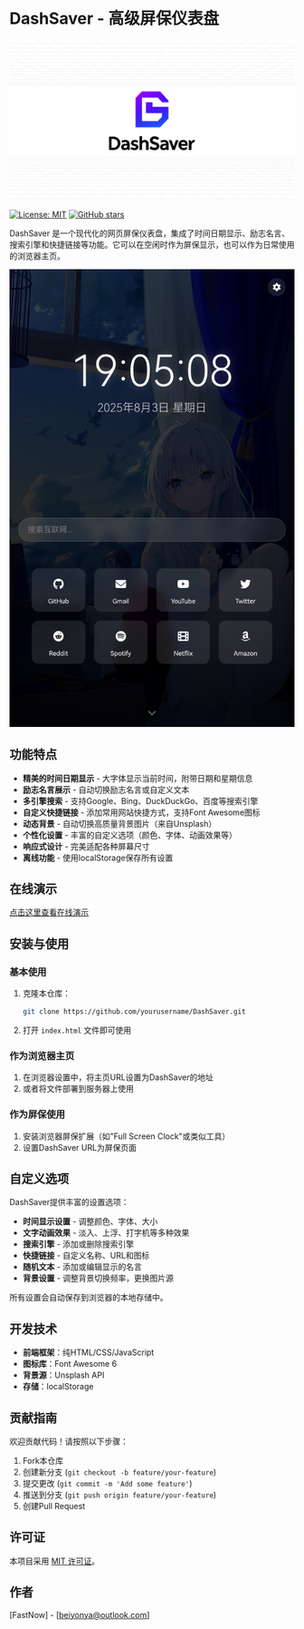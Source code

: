 # DashSaver - 高级屏保仪表盘

![DashSaver Cover](assets/cover.png)

[![License: MIT](https://img.shields.io/badge/License-MIT-yellow.svg)](https://opensource.org/licenses/MIT)
[![GitHub stars](https://img.shields.io/github/stars/fastnow/DashSaver?style=social)](https://github.com/fastnow/DashSaver)

DashSaver 是一个现代化的网页屏保仪表盘，集成了时间日期显示、励志名言、搜索引擎和快捷链接等功能。它可以在空闲时作为屏保显示，也可以作为日常使用的浏览器主页。

![DashSaver 截图](assets/screenshots/main.png)

## 功能特点

- **精美的时间日期显示** - 大字体显示当前时间，附带日期和星期信息
- **励志名言展示** - 自动切换励志名言或自定义文本
- **多引擎搜索** - 支持Google、Bing、DuckDuckGo、百度等搜索引擎
- **自定义快捷链接** - 添加常用网站快捷方式，支持Font Awesome图标
- **动态背景** - 自动切换高质量背景图片（来自Unsplash）
- **个性化设置** - 丰富的自定义选项（颜色、字体、动画效果等）
- **响应式设计** - 完美适配各种屏幕尺寸
- **离线功能** - 使用localStorage保存所有设置

## 在线演示

[点击这里查看在线演示](https://fastnow.github.io/DashSaver.html)

## 安装与使用

### 基本使用
1. 克隆本仓库：
   ```bash
   git clone https://github.com/yourusername/DashSaver.git
   ```
2. 打开 `index.html` 文件即可使用

### 作为浏览器主页
1. 在浏览器设置中，将主页URL设置为DashSaver的地址
2. 或者将文件部署到服务器上使用

### 作为屏保使用
1. 安装浏览器屏保扩展（如"Full Screen Clock"或类似工具）
2. 设置DashSaver URL为屏保页面

## 自定义选项

DashSaver提供丰富的设置选项：

- **时间显示设置** - 调整颜色、字体、大小
- **文字动画效果** - 淡入、上浮、打字机等多种效果
- **搜索引擎** - 添加或删除搜索引擎
- **快捷链接** - 自定义名称、URL和图标
- **随机文本** - 添加或编辑显示的名言
- **背景设置** - 调整背景切换频率，更换图片源

所有设置会自动保存到浏览器的本地存储中。

## 开发技术

- **前端框架**：纯HTML/CSS/JavaScript
- **图标库**：Font Awesome 6
- **背景源**：Unsplash API
- **存储**：localStorage

## 贡献指南

欢迎贡献代码！请按照以下步骤：

1. Fork本仓库
2. 创建新分支 (`git checkout -b feature/your-feature`)
3. 提交更改 (`git commit -m 'Add some feature'`)
4. 推送到分支 (`git push origin feature/your-feature`)
5. 创建Pull Request

## 许可证

本项目采用 [MIT 许可证](LICENSE)。

## 作者

[FastNow] - [beiyonya@outlook.com]
